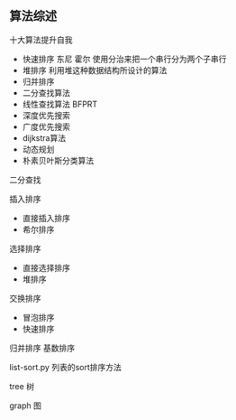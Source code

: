 ## 算法综述


十大算法提升自我

+ 快速排序 东尼 霍尔 使用分治来把一个串行分为两个子串行
+ 堆排序 利用堆这种数据结构所设计的算法
+ 归并排序
+ 二分查找算法
+ 线性查找算法 BFPRT
+ 深度优先搜索
+ 广度优先搜索
+ dijkstra算法
+ 动态规划
+ 朴素贝叶斯分类算法


二分查找

插入排序

+ 直接插入排序
+ 希尔排序

选择排序

+ 直接选择排序
+ 堆排序

交换排序

+ 冒泡排序
+ 快速排序

归并排序
基数排序

list-sort.py 列表的sort排序方法

tree 树

graph 图



